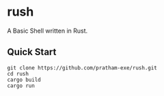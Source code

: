 # rush

A Basic Shell written in Rust.

## Quick Start

```
git clone https://github.com/pratham-exe/rush.git
cd rush
cargo build
cargo run
```
